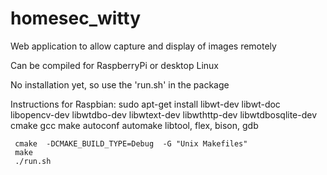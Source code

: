 # homesec_witty
Web application to allow capture and display of images remotely

Can be compiled for RaspberryPi or desktop Linux

No installation yet, so use the 'run.sh' in the package

Instructions for Raspbian:
     sudo apt-get install libwt-dev libwt-doc libopencv-dev libwtdbo-dev libwtext-dev libwthttp-dev libwtdbosqlite-dev \
        cmake gcc make autoconf automake libtool, flex, bison, gdb

     cmake  -DCMAKE_BUILD_TYPE=Debug  -G "Unix Makefiles"
     make
     ./run.sh

